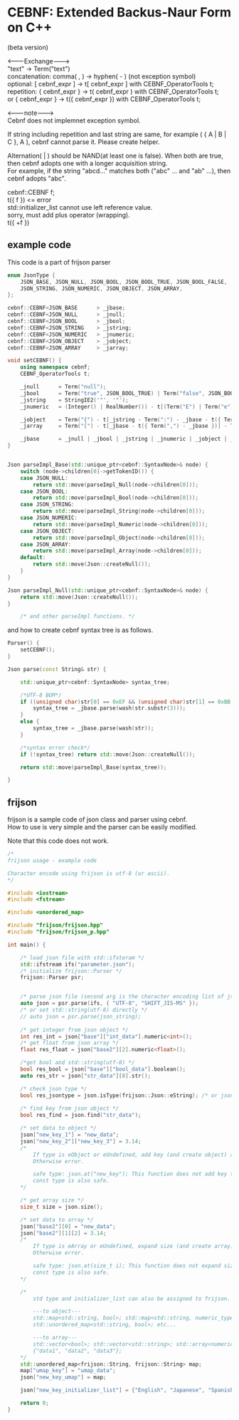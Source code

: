 # CEBNF: Extended Backus-Naur Form on C++
 
 (beta version)  

 <---Exchange--->  
"text" -> Term("text")  
concatenation: comma( , ) -> hyphen( - ) (not exception symbol)  
optional: [ cebnf_expr ] -> t[ cebnf_expr ] with CEBNF_OperatorTools t;  
repetition: { cebnf_expr } -> t( cebnf_expr ) with CEBNF_OperatorTools t;  
or  { cebnf_expr } -> t({ cebnf_expr }) with CEBNF_OperatorTools t;  

<---note--->  
Cebnf does not implemnet exception symbol.  

If string including repetition and last string are same, for example ( { A | B | C }, A ), cebnf cannot parse it. Please create helper.  

Alternation( | ) should be NAND(at least one is false). When both are true, then cebnf adopts one with a longer acquisition string.  
For example, if the string "abcd..." matches both ("abc" ... and "ab" ...), then cebnf adopts "abc".  

cebnf::CEBNF<TokenID> f;  
t({ f })  <= error  
std::initializer_list cannot use left reference value.  
sorry, must add plus operator (wrapping).  
t({ +f })  

## example code

This code is a part of frijson parser

```cpp
enum JsonType {
    JSON_BASE, JSON_NULL, JSON_BOOL, JSON_BOOL_TRUE, JSON_BOOL_FALSE,
    JSON_STRING, JSON_NUMERIC, JSON_OBJECT, JSON_ARRAY,
};

cebnf::CEBNF<JSON_BASE		> _jbase;
cebnf::CEBNF<JSON_NULL		> _jnull;
cebnf::CEBNF<JSON_BOOL		> _jbool;
cebnf::CEBNF<JSON_STRING	> _jstring;
cebnf::CEBNF<JSON_NUMERIC	> _jnumeric;
cebnf::CEBNF<JSON_OBJECT	> _jobject;
cebnf::CEBNF<JSON_ARRAY		> _jarray;

void setCEBNF() {
    using namespace cebnf;
    CEBNF_OperatorTools t;

    _jnull      = Term("null");
    _jbool      = Term("true", JSON_BOOL_TRUE) | Term("false", JSON_BOOL_FALSE);
    _jstring    = StringIE2('"', '"');
    _jnumeric   = (Integer() | RealNumber()) - t[(Term("E") | Term("e")) - Integer()];

    _jobject    = Term("{") - t[_jstring - Term(":") - _jbase - t({ Term(",") - _jstring - Term(":") - _jbase })] - Term("}");
    _jarray     = Term("[") - t[_jbase - t({ Term(",") - _jbase })] - Term("]");

    _jbase	    = _jnull | _jbool | _jstring | _jnumeric | _jobject | _jarray;
}


Json parseImpl_Base(std::unique_ptr<cebnf::SyntaxNode>& node) {
    switch (node->children[0]->getTokenID()) {
    case JSON_NULL:
        return std::move(parseImpl_Null(node->children[0]));
    case JSON_BOOL:
        return std::move(parseImpl_Bool(node->children[0]));
    case JSON_STRING:
        return std::move(parseImpl_String(node->children[0]));
    case JSON_NUMERIC:
        return std::move(parseImpl_Numeric(node->children[0]));
    case JSON_OBJECT:
        return std::move(parseImpl_Object(node->children[0]));
    case JSON_ARRAY:
        return std::move(parseImpl_Array(node->children[0]));
    default:
        return std::move(Json::createNull());
    }
}

Json parseImpl_Null(std::unique_ptr<cebnf::SyntaxNode>& node) {
    return std::move(Json::createNull());
}

    /* and other parseImpl functions. */
```

and how to create cebnf syntax tree is as follows.

```cpp
Parser() {
    setCEBNF();
}

Json parse(const String& str) {

    std::unique_ptr<cebnf::SyntaxNode> syntax_tree;

    /*UTF-8 BOM*/
    if ((unsigned char)str[0] == 0xEF && (unsigned char)str[1] == 0xBB && (unsigned char)str[2] == 0xBF) {
        syntax_tree = _jbase.parse(wash(str.substr(3)));
    }
    else {
        syntax_tree = _jbase.parse(wash(str));
    }

    /*syntax error check*/
    if (!syntax_tree) return std::move(Json::createNull());

    return std::move(parseImpl_Base(syntax_tree));

}
```

## frijson

frijson is a sample code of json class and parser using cebnf.  
How to use is very simple and the parser can be easily modified.

Note that this code does not work.


```cpp
/*
frijson usage - example code

Character encode using frijson is utf-8 (or ascii).
*/

#include <iostream>
#include <fstream>

#include <unordered_map>

#include "frijson/frijson.hpp"
#include "frijson/frijson_p.hpp"

int main() {

    /* load json file with std::ifsteram */
    std::ifstream ifs("parameter.json");
    /* initialize frijson::Parser */
    frijson::Parser psr;


    /* parse json file (second arg is the character encoding list of json file. from list to utf-8...) */
    auto json = psr.parse(ifs, { "UTF-8", "SHIFT_JIS-MS" });
    /* or set std::string(utf-8) directly */
    // auto json = psr.parse(json_string);
    
    /* get integer from json object */
    int res_int = json["base"]["int_data"].numeric<int>();
    /* get float from json array */
    float res_float = json["base2"][2].numeric<float>();

    /*get bool and std::string(utf-8) */
    bool res_bool = json["base"]["bool_data"].boolean();
    auto res_str = json["str_data"][0].str();

    /* check json type */
    bool res_jsontype = json.isType(frijson::Json::eString); /* or json.isString(); */
    
    /* find key from json object */
    bool res_find = json.find("str_data");

    /* set data to object */
    json["new_key_1"] = "new_data";
    json["new_key_2"]["new_key_3"] = 3.14;
    /* 
        If type is eObject or eUndefined, add key (and create object) automatically.
        Otherwise error.

        safe type: json.at("new_key"); This function does not add key to object automatically.
        const type is also safe.
    */

    /* get array size */
    size_t size = json.size();

    /* set data to array */
    json["base2"][0] = "new_data";
    json["base2"][1][2] = 3.14;
    /*
        If type is eArray or eUndefined, expand size (and create array) automatically. Similar to object.
        Otherwise error.

        safe type: json.at(size_t i); This function does not expand size to array automatically.
        const type is also safe.
    */

    /* 
        std type and initializer_list can also be assigned to frijson. 

        ---to object---
        std::map<std::string, bool>; std::map<std::string, numeric_type>; std::map<std::string, std::string>;
        std::unordered_map<std::string, bool>; etc...

        ---to array---
        std::vector<bool>; std::vector<std::string>; std::array<numeric_type>; etc...
        {"data1", "data2", "data3"};
    */
    std::unordered_map<frijson::String, frijson::String> map;
    map["umap_key"] = "umap_data";
    json["new_key_umap"] = map;

    json["new_key_initializer_list"] = {"English", "Japanese", "Spanish"};

    return 0;
}
```

